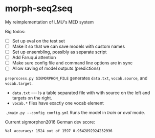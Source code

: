# morph-seq2seq
My reimplementation of LMU's MED system

Big todos:
- [ ] Set up eval on the test set
- [ ] Make it so that we can save models with custom names
- [ ] Set up ensembling, possibly as separate script
- [ ] Add Faruqui attention
- [ ] Make sure config file and command line options are in sync
- [ ] Allow saving of model outputs (predictions)

`preprocess.py SIGMORPHON_FILE` generates `data.txt`, `vocab.source`, and `vocab.target`.

- `data.txt` --- Is a table separated file with with source on the left and targets on the right.
- `vocab.*` files have exactly one vocab element

`./main.py --config config.yml` Runs the model in *train* or *eval* mode.

Current sigmorphon2016 German dev score: 

`Val accuracy: 1524 out of 1597 0.9542892924232936`
